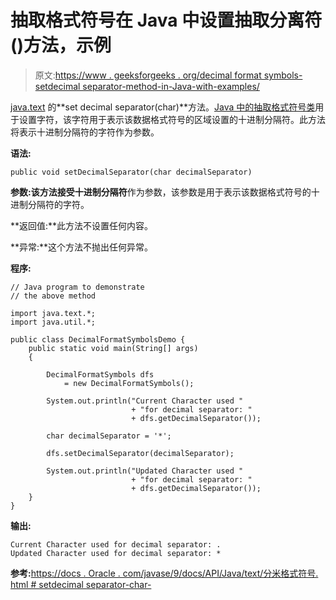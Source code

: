 # 抽取格式符号在 Java 中设置抽取分离符()方法，示例

> 原文:[https://www . geeksforgeeks . org/decimal format symbols-setdecimal separator-method-in-Java-with-examples/](https://www.geeksforgeeks.org/decimalformatsymbols-setdecimalseparator-method-in-java-with-examples/)

[java.text](https://www.geeksforgeeks.org/tag/java-text-package/) 的**set decimal separator(char)**方法。[Java 中的抽取格式符号类](https://www.geeksforgeeks.org/tag/java-decimalformatsymbols/)用于设置字符，该字符用于表示该数据格式符号的区域设置的十进制分隔符。此方法将表示十进制分隔符的字符作为参数。

**语法:**

```
public void setDecimalSeparator(char decimalSeparator)

```

**参数:**该方法接受**十进制分隔符**作为参数，该参数是用于表示该数据格式符号的十进制分隔符的字符。

**返回值:**此方法不设置任何内容。

**异常:**这个方法不抛出任何异常。

**程序:**

```
// Java program to demonstrate
// the above method

import java.text.*;
import java.util.*;

public class DecimalFormatSymbolsDemo {
    public static void main(String[] args)
    {

        DecimalFormatSymbols dfs
            = new DecimalFormatSymbols();

        System.out.println("Current Character used "
                           + "for decimal separator: "
                           + dfs.getDecimalSeparator());

        char decimalSeparator = '*';

        dfs.setDecimalSeparator(decimalSeparator);

        System.out.println("Updated Character used "
                           + "for decimal separator: "
                           + dfs.getDecimalSeparator());
    }
}
```

**输出:**

```
Current Character used for decimal separator: .
Updated Character used for decimal separator: *

```

**参考:**[https://docs . Oracle . com/javase/9/docs/API/Java/text/分米格式符号. html # setdecimal separator-char-](https://docs.oracle.com/javase/9/docs/api/java/text/DecimalFormatSymbols.html#setDecimalSeparator-char-)